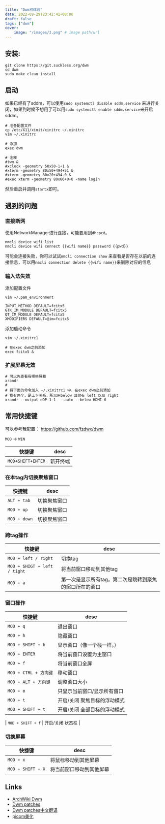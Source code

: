 ```yaml
---
title: "Dwm初体验"
date: 2022-09-29T23:42:41+08:00
draft: false
tags: ["dwm"]
cover:
    image: "/images/3.png" # image path/url
---
```


## 安装:

```shell
git clone https://git.suckless.org/dwm
cd dwm
sudo make clean install
```

## 启动

如果已经有了sddm，可以使用`sudo systemctl disable sddm.service`
来进行关闭，如果到时候不想用了可以用`sudo systemctl enable sddm.service`来开启sddm。

```shell
# 准备配置文件
cp /etc/X11/xinit/xinitrc ~/.xinitrc
vim ~/.xinitrc

# 添加
exec dwm

# 注释
#twm &
#xclock -geometry 50x50-1+1 &
#xterm -geometry 80x50+494+51 &
#xterm -geometry 80x20+494-0 &
#exec xterm -geometry 80x66+0+0 -name login
```

然后重启并调用`startx`即可。

## 遇到的问题

### 直接断网

使用NetworkManager进行连接，可能要用到`dhcpcd`。

```shell
nmcli device wifi list
nmcli device wifi connect {{wifi name}} password {{pwd}}
```

可能会连接失败，你可以试试`nmcli connection show`
来查看是否存在以前的连接信息，可以用`nmcli connection delete {{wifi name}}`来删除对应的信息

### 输入法失效

添加配置文件

```shell
vim ~/.pam_environment

INPUT_METHOD DEFAULT=fcitx5
GTK_IM_MODULE DEFAULT=fcitx5
QT_IM_MODULE DEFAULT=fcitx5
XMODIFIERS DEFAULT=@im=fcitx5
```

添加启动命令

```shell
vim ~/.xinitrc1

# 在exec dwm之前添加
exec fcitx5 &
```

### 扩展屏幕无效

```shell
# 可以先查看有哪些屏幕
xrandr 
#
# 将下面的命令加入 ~/.xinitrc1 中，在exec dwm之前添加
# 我有两个，是上下关系，所以用below 其他有 left 以及 right
xrandr --output eDP-1-1  --auto --below HDMI-0
```

## 常用快捷键

可以参考我配置： https://github.com/fzdwx/dwm

`MOD` -> `WIN`

| 快捷键               | desc |
|-------------------|------|
| `MOD+SHIFT+ENTER` | 新开终端 |

### 在本tag内切换聚焦窗口

| 快捷键          | desc                          |
|--------------|-------------------------------|
| `ALT + tab`  | 切换聚焦窗口                        |
| `MOD + up`   | 切换聚焦窗口                        |
| `MOD + down` | 切换聚焦窗口                        |

### 跨tag操作

| 快捷键                          | desc                          |
|------------------------------|-------------------------------|
| `MOD + left / right`         | 切换tag                         |
| `MOD + SHIGT + left / tight` | 将当前窗口移动到其他tag                 |
| `MOD + a`                    | 第一次是显示所有tag，第二次是跳转到聚焦的窗口所在的窗口 |

### 窗口操作

| 快捷键                | desc            |
|--------------------|-----------------|
| `MOD + q`          | 退出窗口            |
| `MOD + h`          | 隐藏窗口            |
| `MOD + SHIFT + h`  | 显示窗口（像一个栈一样。）   |
| `MOD + ENTER`      | 将当前窗口设置为主窗口     |
| `MOD + f`          | 将当前窗口全屏         |
| `MOD + CTRL + 方向键` | 移动窗口            |
| `MOD + ALT + 方向键`  | 调整窗口大小          |
| `MOD + o`          | 只显示当前窗口/显示所有窗口  |
| `MOD + t`          | 开启/关闭 聚焦目标的浮动模式 |
| `MOD + SHIFT + t`  | 开启/关闭 全部目标的浮动模式 |

| `MOD + SHIFT + f`  | 开启/关闭 状态栏       | 
### 切换屏幕

| 快捷键               | desc         |
|-------------------|--------------|
| `MOD + x`         | 将鼠标移动到其他屏幕   |
| `MOD + SHIFT + X` | 将当前窗口移动到其他屏幕 |

## Links

- [ArchWiki Dwm](https://wiki.archlinux.org/title/Dwm_(%E7%AE%80%E4%BD%93%E4%B8%AD%E6%96%87))
- [Dwm patches](https://dwm.suckless.org/patches/)
- [Dwm patches中文翻译](https://github.com/Katzeee/dwm-patches-chinese/blob/master/dwm-patches-chinese.md)
- [picom美化](https://yaocc.cc/2022/06/19/linux%E4%B8%9D%E6%BB%91%E7%9A%84%E5%8A%A8%E7%94%BB%E4%BD%93%E9%AA%8C%E2%80%94%E2%80%94picom/)